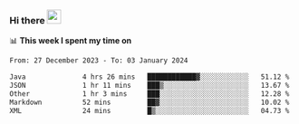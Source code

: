 ### Hi there <a href="https://www.gautamkrishnar.com/"><img src="https://media.giphy.com/media/hvRJCLFzcasrR4ia7z/giphy.gif" width="25px"></a>

📊 **This week I spent my time on**

<!--START_SECTION:waka-->

```txt
From: 27 December 2023 - To: 03 January 2024

Java              4 hrs 26 mins   ████████████▓░░░░░░░░░░░░   51.12 %
JSON              1 hr 11 mins    ███▒░░░░░░░░░░░░░░░░░░░░░   13.67 %
Other             1 hr 3 mins     ███░░░░░░░░░░░░░░░░░░░░░░   12.28 %
Markdown          52 mins         ██▓░░░░░░░░░░░░░░░░░░░░░░   10.02 %
XML               24 mins         █▒░░░░░░░░░░░░░░░░░░░░░░░   04.73 %
```

<!--END_SECTION:waka-->
